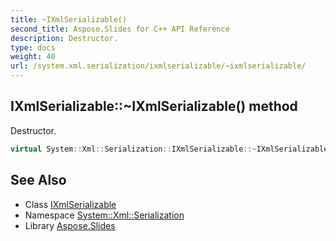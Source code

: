 ```yaml
---
title: ~IXmlSerializable()
second_title: Aspose.Slides for C++ API Reference
description: Destructor.
type: docs
weight: 40
url: /system.xml.serialization/ixmlserializable/~ixmlserializable/
---
```

## IXmlSerializable::~IXmlSerializable() method


Destructor.

```cpp
virtual System::Xml::Serialization::IXmlSerializable::~IXmlSerializable()
```

## See Also

* Class [IXmlSerializable](../)
* Namespace [System::Xml::Serialization](../../)
* Library [Aspose.Slides](../../../)